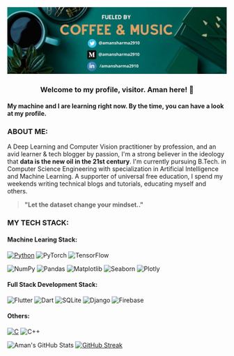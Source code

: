 <img src="https://github.com/amansharma2910/amansharma2910/blob/main/Simple%20Work%20LinkedIn%20Banner.jpg">

<h3 align="center"><b>Welcome to my profile, visitor. Aman here! 👋</b></h3>

#### My machine and I are learning right now. By the time, you can have a look at my profile.

### ABOUT ME:
A Deep Learning and Computer Vision practitioner by profession, and an avid learner & tech blogger by passion, I'm a strong believer in the ideology that __data is the new oil in the 21st century__. I'm currently pursuing B.Tech. in Computer Science Engineering with specialization in Artificial Intelligence and Machine Learning. A supporter of universal free education, I spend my weekends writing technical blogs and tutorials, educating myself and others. 

> __"Let the dataset change your mindset.."__

### MY TECH STACK:
#### Machine Learing Stack:
[![Python](https://img.shields.io/badge/-Python-033800?&logo=python&logoColor=0bf)](https://github.com/adamalston?tab=repositories&q=&type=&language=python)
![PyTorch](https://img.shields.io/badge/-PyTorch-055e00?&logo=PyTorch&logoColor=f00)
![TensorFlow](https://img.shields.io/badge/-TensorFlow-067300?&logo=TensorFlow&logoColor=f77c00)

![NumPy](https://img.shields.io/badge/-NumPy-0d0138?&logo=NumPy&logoColor=ff6791)
![Pandas](https://img.shields.io/badge/-Pandas-130252?&logo=Pandas&logoColor=0ff)
![Matplotlib](https://img.shields.io/badge/-Matplotlib-170263?&logo=Matplotlib&logoColor=336791)
![Seaborn](https://img.shields.io/badge/-Seaborn-1b0275?&logo=Seaborn&logoColor=336791)
![Plotly](https://img.shields.io/badge/-Plotly-1d0180?&logo=Plotly&logoColor=336791)

#### Full Stack Development Stack:
![Flutter](https://img.shields.io/badge/-Flutter-4f0000?&logo=Flutter&logoColor=0bf)
![Dart](https://img.shields.io/badge/-Dart-5e0000?&logo=Dart&logoColor=0bf)
![SQLite](https://img.shields.io/badge/-SQLite-730101?&logo=SQLite&logoColor=fff)
![Django](https://img.shields.io/badge/-Django-870101?&logo=Django&logoColor=0d0)
![Firebase](https://img.shields.io/badge/-Firebase-9e0202?&logo=Firebase&logoColor=bdc700)

#### Others:
[![C](https://img.shields.io/badge/-C-808080?&logo=C)](https://github.com/adamalston?tab=repositories&q=&type=&language=c)
![C++](https://img.shields.io/badge/-C++-9c9c9c?&logo=c%2b%2b&logoColor=00599C)



![Aman's GitHub Stats](https://github-readme-stats.vercel.app/api?username=amansharma2910&include_all_commits=true&count_private=true&show_icons=true&theme=tokyonight) [![GitHub Streak](http://github-readme-streak-stats.herokuapp.com?user=amansharma2910&theme=tokyonight_duo&fire=D825DD)](https://git.io/streak-stats)

